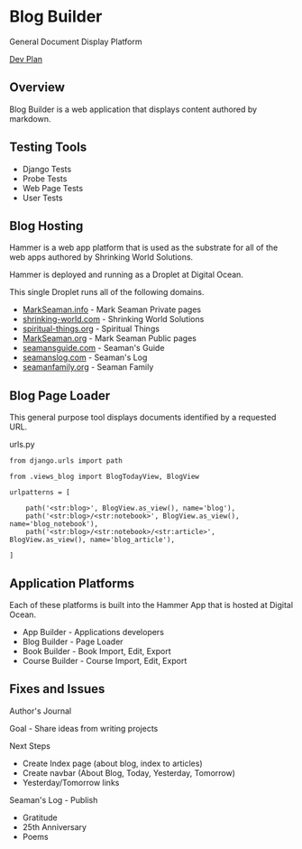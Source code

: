 # Blog Builder

General Document Display Platform

[Dev Plan](Index)


## Overview

Blog Builder is a web application that displays content authored by markdown.


## Testing Tools

* Django Tests
* Probe Tests
* Web Page Tests
* User Tests


## Blog Hosting

Hammer is a web app platform that is used as the substrate for all of the
web apps authored by Shrinking World Solutions.

Hammer is deployed and running as a Droplet at Digital Ocean.

This single Droplet runs all of the following domains.

* [MarkSeaman.info](https://MarkSeaman.info) - Mark Seaman Private pages
* [shrinking-world.com](https://shrinking-world.com) - Shrinking World Solutions
* [spiritual-things.org](https://spiritual-things.org) - Spiritual Things
* [MarkSeaman.org](https://MarkSeaman.org) - Mark Seaman Public pages
* [seamansguide.com](https://seamansguide.com) - Seaman's Guide
* [seamanslog.com](https://seamanslog.com) - Seaman's Log
* [seamanfamily.org](https://seamanfamily.org) - Seaman Family


## Blog Page Loader

This general purpose tool displays documents identified by a requested URL.

urls.py

    from django.urls import path

    from .views_blog import BlogTodayView, BlogView

    urlpatterns = [

        path('<str:blog>', BlogView.as_view(), name='blog'),
        path('<str:blog>/<str:notebook>', BlogView.as_view(), name='blog_notebook'),
        path('<str:blog>/<str:notebook>/<str:article>', BlogView.as_view(), name='blog_article'),

    ]



## Application Platforms

Each of these platforms is built into the Hammer App that is hosted at 
Digital Ocean.

* App Builder - Applications developers
* Blog Builder - Page Loader
* Book Builder - Book Import, Edit, Export
* Course Builder - Course Import, Edit, Export


## Fixes and Issues

Author's Journal

Goal - Share ideas from writing projects


Next Steps


- Create Index page (about blog, index to articles)
- Create navbar (About Blog, Today, Yesterday, Tomorrow)
- Yesterday/Tomorrow links


Seaman's Log - Publish


- Gratitude
- 25th Anniversary
- Poems
